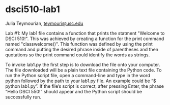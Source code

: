 # dsci510-lab1

Julia Teymourian, teymouri@usc.edu 

Lab #1: 
My lab1 file contains a function that prints the statment "Welcome to DSCI 510!". This was achieved by creating a function for the print command named "classwelcome()". This function was defined by using the print command and putting the desired phrase inside of parentheses and then quotations so the print command could identify the words as strings. 

To invoke lab1.py the first step is to download the file onto your computer. The file downloaded will be a plain text file containing the Python code. To run the Python script file, open a command-line and type in the word python followed by the path to your lab1.py file. An example could be “$ python lab1.py”. If the file’s script is correct, after pressing Enter, the phrase “Hello DSCI 550!” should appear and the Python script should be successfully run. 
